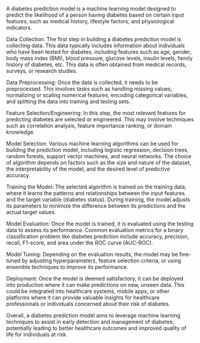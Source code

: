 A diabetes prediction model is a machine learning model designed to predict the likelihood of a person having diabetes based on certain input features, such as medical history, lifestyle factors, and physiological indicators.


Data Collection: The first step in building a diabetes prediction model is collecting data. This data typically includes information about individuals who have been tested for diabetes, including features such as age, gender, body mass index (BMI), blood pressure, glucose levels, insulin levels, family history of diabetes, etc. This data is often obtained from medical records, surveys, or research studies.

Data Preprocessing: Once the data is collected, it needs to be preprocessed. This involves tasks such as handling missing values, normalizing or scaling numerical features, encoding categorical variables, and splitting the data into training and testing sets.

Feature Selection/Engineering: In this step, the most relevant features for predicting diabetes are selected or engineered. This may involve techniques such as correlation analysis, feature importance ranking, or domain knowledge.

Model Selection: Various machine learning algorithms can be used for building the prediction model, including logistic regression, decision trees, random forests, support vector machines, and neural networks. The choice of algorithm depends on factors such as the size and nature of the dataset, the interpretability of the model, and the desired level of predictive accuracy.

Training the Model: The selected algorithm is trained on the training data, where it learns the patterns and relationships between the input features and the target variable (diabetes status). During training, the model adjusts its parameters to minimize the difference between its predictions and the actual target values.

Model Evaluation: Once the model is trained, it is evaluated using the testing data to assess its performance. Common evaluation metrics for a binary classification problem like diabetes prediction include accuracy, precision, recall, F1-score, and area under the ROC curve (AUC-ROC).

Model Tuning: Depending on the evaluation results, the model may be fine-tuned by adjusting hyperparameters, feature selection criteria, or using ensemble techniques to improve its performance.

Deployment: Once the model is deemed satisfactory, it can be deployed into production where it can make predictions on new, unseen data. This could be integrated into healthcare systems, mobile apps, or other platforms where it can provide valuable insights for healthcare professionals or individuals concerned about their risk of diabetes.

Overall, a diabetes prediction model aims to leverage machine learning techniques to assist in early detection and management of diabetes, potentially leading to better healthcare outcomes and improved quality of life for individuals at risk.
